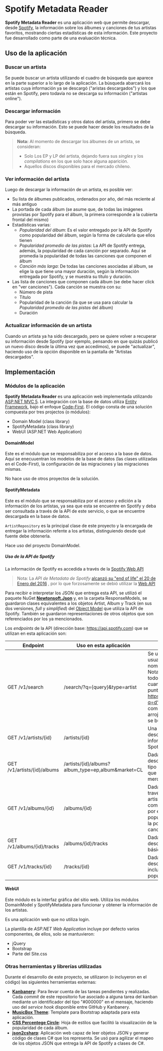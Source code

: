 # Spotify Metadata Reader

**Spotify Metadata Reader** es una aplicación web que permite descargar, desde [Spotify](https://www.spotify.com), la información sobre los álbumes y canciones de tus artistas favoritos, mostrando ciertas estadísticas de esta información. Este proyecto fue desarrollado como parte de una evaluación técnica.

## Uso de la aplicación

### Buscar un artista
Se puede buscar un artista utilizando el cuadro de búsqueda que aparece en la parte superior a lo largo de la aplicación.
La búsqueda abarcará los artistas cuya información ya se descargó ("aristas descargados") y los que están en Spotify, pero todavía no se descarga su información ("artistas online").

### Descargar información
Para poder ver las estadísticas y otros datos del artista, primero se debe descargar su información.
Esto se puede hacer desde los resultados de la búsqueda.

> **Nota:** Al momento de descargar los álbumes de un artista, se consideran:
> - Solo Los EP y LP del artista, dejando fuera sus *singles* y los *compilations* en los que solo hace alguna aparición.
> - Aquellos discos disponibles para el mercado chileno.


### Ver información del artista
Luego de descargar la información de un artista, es posible ver:
* Su lista de álbumes publicados, ordenados por año, del más reciente al más antiguo
* La portada de cada álbum (se asume que, de todas las imágenes provistas por Spotify para el álbum, la primera corresponde a la cubierta frontal del mismo)
* Estadísticas varias:
  * *Popularidad del álbum*: Es el valor entregado por la API de Spotify como popularidad del álbum, según la forma de calcularla que ellos tienen
  * *Popularidad promedio de las pistas*: La API de Spotify entrega, además, la popularidad de cada canción por separado. Aquí se promedia la popularidad de todas las canciones que componen el álbum
  * *Canción más larga*: De todas las canciones asociadas al álbum, se elige la que tiene una mayor duración, según la información entregada por Spotify, y se muestra su título y duración.
* Las lista de canciones que componen cada álbum (se debe hacer click en "ver canciones"). Cada canción se muestra con su: 
  * Número de pista
  * Título
  * Popularidad de la canción (la que se usa para calcular la *Popularidad promedio de las pistas* del álbum)
  * Duración

### Actualizar información de un artista
Cuando un artista ya ha sido descargado, pero se quiere volver a recuperar su información desde Spotify (por ejemplo, pensando en que quizás publicó un nuevo disco desde la última vez que accedimos), se puede "actualizar", haciendo uso de la opción disponible en la pantalla de "Artistas descargados".



## Implementación

### Módulos de la aplicación
**Spotify Metadata Reader** es una aplicación web implementada utilizando [ASP.NET MVC 5](http://www.asp.net/mvc/mvc5). La integración con la base de datos utiliza [Entity Framework](https://msdn.microsoft.com/en-us/data/ef.aspx), bajo el enfoque [Code-First](https://msdn.microsoft.com/en-us/data/jj193542.aspx).
El código consta de una solución compuesta por tres projectos (o módulos):
* Domain Model (class library)
* SpotifyMetadata (class library)
* WebUI (ASP.NET Web Application)

#### DomainModel
Este es el módulo que se responsabiliza por el acceso a la base de datos. Aquí se enecuuentran los modelos de la base de datos (las clases utilizadas en el Code-First), la configuración de las migraciones y las migraciones mismas.

No hace uso de otros proyectos de la solución.

#### SpotifyMetadata
Este es el módulo que se responsabiliza por el acceso y edición a la información de los artistas, ya sea que esta se encuentre en Spotify y deba ser consultada a través de la API de este servicio, o que se encuentre descargada en la base de datos.

`ArtistRepository` es la principal clase de este proyecto y la encargada de entregar la información refente a los artistas, distinguiendo desde qué fuente debe obtenerla.

Hace uso del proyecto DomainModel.

##### Uso de la API de Spotify
La información de Spotify es accedida a través de la [Spotify Web API](https://developer.spotify.com/web-api/)
>Nota: La *API de Metadata de Spotify* [alcanzó su "end of life" el 20 de Enero del 2016](https://developer.spotify.com/technologies/metadata-api/) , por lo que forzosamente se debió utilizar la [Web API](https://developer.spotify.com/web-api/)

Para recibir e interpretar los JSON que entrega esta API, se utilizó el paquete NuGet **[Newtonsoft.Json](https://www.nuget.org/packages/newtonsoft.json/)** y, en la carpeta ResponseModels, se guardaron clases equivalentes a los objetos Artist, Album y Track (en sus dos versiones, *full* y *simplified*) del [Object Model](https://developer.spotify.com/web-api/object-model/) que utiliza la API de Spotify. También se guardaron representaciones de otros objetos que son referenciados por los ya mencionados.

Los *endpoints* de la API (dirección base: https://api.spotify.com) que se utilizan en esta aplicación son:

Endpoint | Uso en esta aplicación | Comentarios | Documentación
-------- | ---------------------- | ----------- | -------------
GET /v1/search | /search/?q={query}&type=artist | Se utiliza la query provista por el usuario para buscar artistas cuyo nombre coincida con la búsqueda. Nota: La API  de Spotify no arroja todos los resultados existentes cuando la query incluye un "dos puntos" (:). Por ejemplo, intentar https://api.spotify.com/v1/search/?q=d%3Aream&type=artist y comparar con los resultados que arroja la aplicación de escritorio si se busca el artista "d:ream" | [Search for an item](https://developer.spotify.com/web-api/search-item/)
GET /v1/artists/{id} | /artists/{id} | Una vez que se elige el artista a descargar, se recupera su información a través de su ID de Spotify. | [Get an Artist](https://developer.spotify.com/web-api/get-artist/)
GET /v1/artists/{id}/albums | /artists/{id}/albums?album_type=ep,album&market=CL | Dada una ID de artista, se descarga su lista de álbumes del tipo EP y ALBUM (`type=ep,album`) y que estén disponibles en el mercado chileno (`market=CL`). | [Get an Artist’s Albums](https://developer.spotify.com/web-api/get-artists-albums/)
GET /v1/albums/{id} | /albums/{id} | Dada la ID de un album (obtenida a través de la lista de álbumes de un artista), se descarga la información completa del álbum, incluyendo, por ejemplo, año de lanzamiento y popularidad del álbum. No incluye la popularidad individual de cada canción | [Get an Album](https://developer.spotify.com/web-api/get-album/)
GET /v1/albums/{id}/tracks | /albums/{id}/tracks | Dada la ID de un álbum, se descarga la lista con la información básica de cada una de sus pistas. | [Get an Album’s Tracks](https://developer.spotify.com/web-api/get-albums-tracks/)
GET /v1/tracks/{id} | /tracks/{id} | Dada la ID de una canción, se descarga su información completa, incluyendo, por ejemplo, su popularidad individual. | [Get a Track](https://developer.spotify.com/web-api/get-track/)

#### WebUI
Este módulo es la interfaz gráfica del sitio web. Utiliza los módulos DomainModel y SpotifyMetadata para funcionar y obtener la información de los artistas.

Es una aplicación web que no utiliza login.

La plantilla de *ASP.NET Web Application* incluye por defecto varios componentes, de ellos, solo se mantuvieron:
+ jQuery
+ Bootstrap
+ Parte del Site.css


### Otras herramientas y librerías utilizadas
Durante el desarrollo de este proyecto, se utilizaron (o incluyeron en el código) las siguientes herramientas externas:
* **[Kanbanery](https://dsnunez.kanbanery.com/projects/70697/board/?key=f171791a46c71075d7ef0f4f3c1a73580f9d998e)**: Para llevar cuenta de las tareas pendientes y realizadas. Cada *commit* de este repositorio fue asociado a alguna tarea del kanban mediante un identificador del tipo "#000000" en el mensaje, haciendo uso del *service hook* disponible entre GitHub y Kanbanery.
* **[MusicBox Theme](https://w3layouts.com/music-box-online-music-mobile-website-template)**: Template para Bootstrap adaptada para esta aplicación.
* **[CSS Percentege Circle](http://circle.firchow.net/)**: Hoja de estilos que facilitó la visualización de la popularidad de cada álbum.
* **[json2csharp](http://json2csharp.com/)**: Aplicación web capaz de leer objetos JSON y generar código de clases C# que los representa. Se usó para agilizar el mapeo de los objetos JSON que entrega la API de Spotify a clases de C#.
